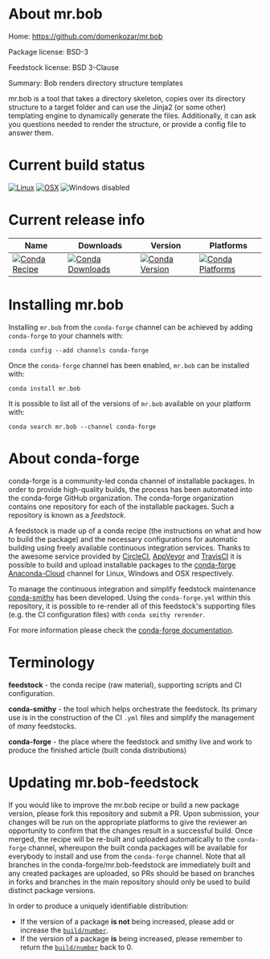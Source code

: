 About mr.bob
============

Home: https://github.com/domenkozar/mr.bob

Package license: BSD-3

Feedstock license: BSD 3-Clause

Summary: Bob renders directory structure templates

mr.bob is a tool that takes a directory skeleton, copies over its directory
structure to a target folder and can use the Jinja2 (or some other)
templating engine to dynamically generate the files. Additionally, it can
ask you questions needed to render the structure, or provide a config file
to answer them.


Current build status
====================

[![Linux](https://img.shields.io/circleci/project/github/conda-forge/mr.bob-feedstock/master.svg?label=Linux)](https://circleci.com/gh/conda-forge/mr.bob-feedstock)
[![OSX](https://img.shields.io/travis/conda-forge/mr.bob-feedstock/master.svg?label=macOS)](https://travis-ci.org/conda-forge/mr.bob-feedstock)
![Windows disabled](https://img.shields.io/badge/Windows-disabled-lightgrey.svg)

Current release info
====================

| Name | Downloads | Version | Platforms |
| --- | --- | --- | --- |
| [![Conda Recipe](https://img.shields.io/badge/recipe-mr.bob-green.svg)](https://anaconda.org/conda-forge/mr.bob) | [![Conda Downloads](https://img.shields.io/conda/dn/conda-forge/mr.bob.svg)](https://anaconda.org/conda-forge/mr.bob) | [![Conda Version](https://img.shields.io/conda/vn/conda-forge/mr.bob.svg)](https://anaconda.org/conda-forge/mr.bob) | [![Conda Platforms](https://img.shields.io/conda/pn/conda-forge/mr.bob.svg)](https://anaconda.org/conda-forge/mr.bob) |

Installing mr.bob
=================

Installing `mr.bob` from the `conda-forge` channel can be achieved by adding `conda-forge` to your channels with:

```
conda config --add channels conda-forge
```

Once the `conda-forge` channel has been enabled, `mr.bob` can be installed with:

```
conda install mr.bob
```

It is possible to list all of the versions of `mr.bob` available on your platform with:

```
conda search mr.bob --channel conda-forge
```


About conda-forge
=================

conda-forge is a community-led conda channel of installable packages.
In order to provide high-quality builds, the process has been automated into the
conda-forge GitHub organization. The conda-forge organization contains one repository
for each of the installable packages. Such a repository is known as a *feedstock*.

A feedstock is made up of a conda recipe (the instructions on what and how to build
the package) and the necessary configurations for automatic building using freely
available continuous integration services. Thanks to the awesome service provided by
[CircleCI](https://circleci.com/), [AppVeyor](https://www.appveyor.com/)
and [TravisCI](https://travis-ci.org/) it is possible to build and upload installable
packages to the [conda-forge](https://anaconda.org/conda-forge)
[Anaconda-Cloud](https://anaconda.org/) channel for Linux, Windows and OSX respectively.

To manage the continuous integration and simplify feedstock maintenance
[conda-smithy](https://github.com/conda-forge/conda-smithy) has been developed.
Using the ``conda-forge.yml`` within this repository, it is possible to re-render all of
this feedstock's supporting files (e.g. the CI configuration files) with ``conda smithy rerender``.

For more information please check the [conda-forge documentation](https://conda-forge.org/docs/).

Terminology
===========

**feedstock** - the conda recipe (raw material), supporting scripts and CI configuration.

**conda-smithy** - the tool which helps orchestrate the feedstock.
                   Its primary use is in the construction of the CI ``.yml`` files
                   and simplify the management of *many* feedstocks.

**conda-forge** - the place where the feedstock and smithy live and work to
                  produce the finished article (built conda distributions)


Updating mr.bob-feedstock
=========================

If you would like to improve the mr.bob recipe or build a new
package version, please fork this repository and submit a PR. Upon submission,
your changes will be run on the appropriate platforms to give the reviewer an
opportunity to confirm that the changes result in a successful build. Once
merged, the recipe will be re-built and uploaded automatically to the
`conda-forge` channel, whereupon the built conda packages will be available for
everybody to install and use from the `conda-forge` channel.
Note that all branches in the conda-forge/mr.bob-feedstock are
immediately built and any created packages are uploaded, so PRs should be based
on branches in forks and branches in the main repository should only be used to
build distinct package versions.

In order to produce a uniquely identifiable distribution:
 * If the version of a package **is not** being increased, please add or increase
   the [``build/number``](https://conda.io/docs/user-guide/tasks/build-packages/define-metadata.html#build-number-and-string).
 * If the version of a package **is** being increased, please remember to return
   the [``build/number``](https://conda.io/docs/user-guide/tasks/build-packages/define-metadata.html#build-number-and-string)
   back to 0.
